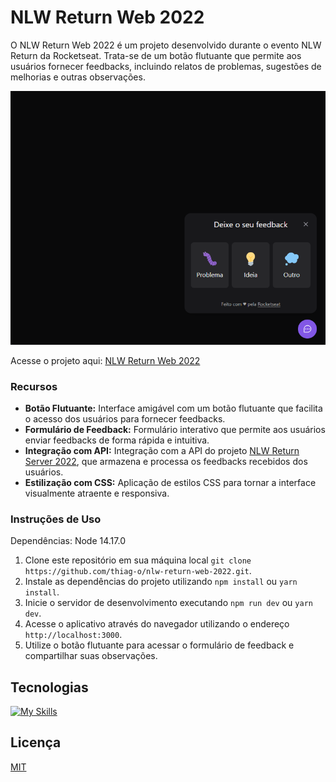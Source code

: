 # NLW Return Web 2022

O NLW Return Web 2022 é um projeto desenvolvido durante o evento NLW Return da Rocketseat. Trata-se de um botão flutuante que permite aos usuários fornecer feedbacks, incluindo relatos de problemas, sugestões de melhorias e outras observações.

<img src=".github/feedback.png" alt="feedback"/>

Acesse o projeto aqui: [NLW Return Web 2022](https://nlw-return-web-2022.vercel.app/)

### Recursos

- **Botão Flutuante:** Interface amigável com um botão flutuante que facilita o acesso dos usuários para fornecer feedbacks.
- **Formulário de Feedback:** Formulário interativo que permite aos usuários enviar feedbacks de forma rápida e intuitiva.
- **Integração com API:** Integração com a API do projeto [NLW Return Server 2022](https://github.com/thiag-o/nlw-return-server-2022.git), que armazena e processa os feedbacks recebidos dos usuários.
- **Estilização com CSS:** Aplicação de estilos CSS para tornar a interface visualmente atraente e responsiva.

### Instruções de Uso

Dependências: Node 14.17.0

1. Clone este repositório em sua máquina local `git clone https://github.com/thiag-o/nlw-return-web-2022.git`.
2. Instale as dependências do projeto utilizando `npm install` ou `yarn install`.
3. Inicie o servidor de desenvolvimento executando `npm run dev` ou `yarn dev`.
4. Acesse o aplicativo através do navegador utilizando o endereço `http://localhost:3000`.
5. Utilize o botão flutuante para acessar o formulário de feedback e compartilhar suas observações.

## Tecnologias

[![My Skills](https://skillicons.dev/icons?i=ts,react,tailwind)](https://skillicons.dev)

## Licença

[MIT](https://choosealicense.com/licenses/mit/)
